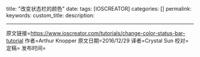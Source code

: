 title: "改变状态栏的颜色"
date: 
tags: [IOSCREATOR]
categories: []
permalink: 
keywords: 
custom_title: 
description: 

---
原文链接=https://www.ioscreator.com/tutorials/change-color-status-bar-tutorial
作者=Arthur Knopper
原文日期=2016/12/29
译者=Crystal Sun
校对=
定稿=
发布时间=

<!--此处开始正文-->

